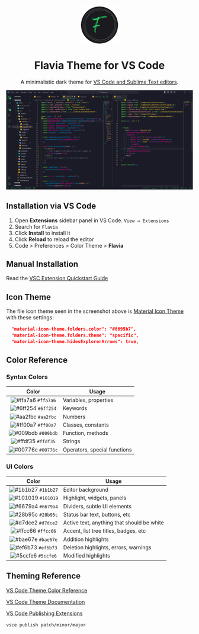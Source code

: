 <p align="center">
  <img alt="Flavia Logo" src="/images/logo.png" width="100" />
</p>
<h1 align="center">
  Flavia Theme for VS Code
</h1>
<p align="center">
  A minimalistic dark theme for <a href="https://halcyon-theme.netlify.com/">VS Code and Sublime Text editors</a>.
</p>


![demo](/images/demo.png)

## Installation via VS Code

1. Open **Extensions** sidebar panel in VS Code. `View → Extensions`
2. Search for `Flavia`
3. Click **Install** to install it
4. Click **Reload** to reload the editor
5. Code > Preferences > Color Theme > **Flavia**

## Manual Installation

Read the [VSC Extension Quickstart Guide](https://github.com/DanishQ1011/Flavia-Dark-Theme/blob/main/vsc-extension-quickstart.md)

## Icon Theme

The file icon theme seen in the screenshot above is [Material Icon Theme](https://marketplace.visualstudio.com/items?itemName=PKief.material-icon-theme) with these settings:

```json
  "material-icon-theme.folders.color": "#8695b7",
  "material-icon-theme.folders.theme": "specific",
  "material-icon-theme.hidesExplorerArrows": true,
```

## Color Reference

### Syntax Colors

|                               Color                                | Usage                                           |
| :----------------------------------------------------------------: | ----------------------------------------------- |
| ![#ffa7a6](https://via.placeholder.com/10/ffa7a6.png?text=+) `#ffa7a6` | Variables, properties          |
| ![#6ff254](https://via.placeholder.com/10/6ff254.png?text=+) `#6ff254` | Keywords         |
| ![#aa2fbc](https://via.placeholder.com/10/aa2fbc.png?text=+) `#aa2fbc` | Numbers                            |
| ![#ff00a7](https://via.placeholder.com/10/ff00a7.png?text=+) `#ff00a7` | Classes, constants                      |
| ![#009bdb](https://via.placeholder.com/10/009bdb.png?text=+) `#009bdb` | Function, methods |
| ![#ffdf35](https://via.placeholder.com/10/ffdf35.png?text=+) `#ffdf35` | Strings                 |
| ![#00776c](https://via.placeholder.com/10/00776c.png?text=+) `#00776c` | Operators, special functions                 |

### UI Colors

|                               Color                                | Usage                                      |
| :----------------------------------------------------------------: | ------------------------------------------ |
| ![#1b1b27](https://via.placeholder.com/10/1b1b27.png?text=+) `#1b1b27` | Editor background                          |
| ![#101019](https://via.placeholder.com/10/101019.png?text=+) `#101019` | Highlight, widgets, panels                 |
| ![#6679a4](https://via.placeholder.com/10/6679a4.png?text=+) `#6679a4` | Dividers, subtle UI elements               |
| ![#28b95c](https://via.placeholder.com/10/28b95c.png?text=+) `#28b95c` | Status bar text, buttons, etc              |
| ![#d7dce2](https://via.placeholder.com/10/d7dce2.png?text=+) `#d7dce2` | Active text, anything that should be white |
| ![#ffcc66](https://via.placeholder.com/10/ffcc66.png?text=+) `#ffcc66` | Accent, list tree titles, badges, etc      |
| ![#bae67e](https://via.placeholder.com/10/bae67e.png?text=+) `#bae67e` | Addition highlights                        |
| ![#ef6b73](https://via.placeholder.com/10/ef6b73.png?text=+) `#ef6b73` | Deletion highlights, errors, warnings      |
| ![#5ccfe6](https://via.placeholder.com/10/5ccfe6.png?text=+) `#5ccfe6` | Modified highlights                        |

## Theming Reference

[VS Code Theme Color Reference](https://code.visualstudio.com/docs/getstarted/theme-color-reference)

[VS Code Theme Documentation](https://code.visualstudio.com/docs/extensions/themes-snippets-colorizers)

[VS Code Publishing Extensions](https://code.visualstudio.com/docs/extensions/publish-extension)

```bash
vsce publish patch/minor/major
```
